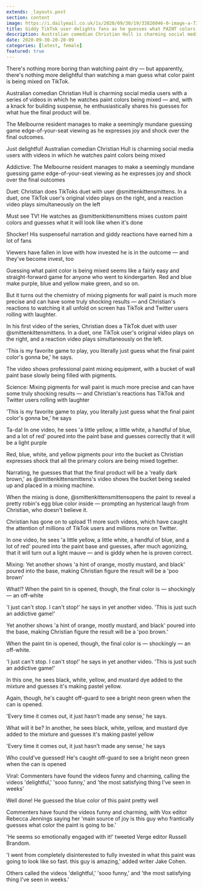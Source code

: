 ```yaml
---
extends: _layouts.post
section: content
image: https://i.dailymail.co.uk/1s/2020/09/30/19/33826046-0-image-a-73_1601492087959.jpg 
title: Giddy TikTok user delights fans as he guesses what PAINT colors are being mixed 
description: Australian comedian Christian Hull is charming social media users with videos in which he watches paint colors being mixed. Fellow TikTok user @smittenkittensmittens posted the original videos. 
date: 2020-09-30-20-20-09 
categories: [latest, female] 
featured: true 
--- 
```

There's nothing more boring than watching paint dry — but apparently, there's nothing more delightful than watching a man guess what color paint is being mixed on TikTok. 

Australian comedian Christian Hull is charming social media users with a series of videos in which he watches paint colors being mixed — and, with a knack for building suspense, he enthusiastically shares his guesses for what hue the final product will be.

The Melbourne resident manages to make a seemingly mundane guessing game edge-of-your-seat viewing as he expresses joy and shock over the final outcomes.

Just delightful! Australian comedian Christian Hull is charming social media users with videos in which he watches paint colors being mixed

Addictive: The Melbourne resident manages to make a seemingly mundane guessing game edge-of-your-seat viewing as he expresses joy and shock over the final outcomes

Duet: Christian does TikToks duet with user @smittenkittensmittens. In a duet, one TikTok user's original video plays on the right, and a reaction video plays simultaneously on the left

Must see TV! He watches as @smittenkittensmittens mixes custom paint colors and guesses what it will look like when it's done

Shocker! His suspenseful narration and giddy reactions have earned him a lot of fans 

Viewers have fallen in love with how invested he is in the outcome — and they've become invest, too

Guessing what paint color is being mixed seems like a fairly easy and straight-forward game for anyone who went to kindergarten. Red and blue make purple, blue and yellow make green, and so on.

But it turns out the chemistry of mixing pigments for wall paint is much more precise and can have some truly shocking results — and Christian's reactions to watching it all unfold on screen has TikTok and Twitter users rolling with laughter.

In his first video of the series, Christian does a TikTok duet with user @smittenkittensmittens. In a duet, one TikTok user's original video plays on the right, and a reaction video plays simultaneously on the left.

'This is my favorite game to play, you literally just guess what the final paint color's gonna be,' he says.

The video shows professional paint mixing equipment, with a bucket of wall paint base slowly being filled with pigments.

Science: Mixing pigments for wall paint is much more precise and can have some truly shocking results — and Christian's reactions has TikTok and Twitter users rolling with laughter

'This is my favorite game to play, you literally just guess what the final paint color's gonna be,' he says 

Ta-da! In one video, he sees 'a little yellow, a little white, a handful of blue, and a lot of red' poured into the paint base and guesses correctly that it will be a light purple

Red, blue, white, and yellow pigments pour into the bucket as Christian expresses shock that all the primary colors are being mixed together.

Narrating, he guesses that that the final product will be a 'really dark brown,' as @smittenkittensmittens's video shows the bucket being sealed up and placed in a mixing machine.

When the mixing is done, @smittenkittensmittensopens the paint to reveal a pretty robin's egg blue color inside — prompting an hysterical laugh from Christian, who doesn't believe it.

Christian has gone on to upload 11 more such videos, which have caught the attention of millions of TikTok users and millions more on Twitter.

In one video, he sees 'a little yellow, a little white, a handful of blue, and a lot of red' poured into the paint base and guesses, after much agonizing, that it will turn out a light mauve — and is giddy when he is proven correct.

Mixing: Yet another shows 'a hint of orange, mostly mustard, and black' poured into the base, making Christian figure the result will be a 'poo brown'

What!? When the paint tin is opened, though, the final color is — shockingly — an off-white

'I just can't stop. I can't stop!' he says in yet another video. 'This is just such an addictive game!'

Yet another shows 'a hint of orange, mostly mustard, and black' poured into the base, making Christian figure the result will be a 'poo brown.'

When the paint tin is opened, though, the final color is — shockingly — an off-white.

'I just can't stop. I can't stop!' he says in yet another video. 'This is just such an addictive game!'

In this one, he sees black, white, yellow, and mustard dye added to the mixture and guesses it's making pastel yellow.

Again, though, he's caught off-guard to see a bright neon green when the can is opened. 

'Every time it comes out, it just hasn't made any sense,' he says. 

What will it be? In another, he sees black, white, yellow, and mustard dye added to the mixture and guesses it's making pastel yellow

'Every time it comes out, it just hasn't made any sense,' he says

Who could've guessed! He's caught off-guard to see a bright neon green when the can is opened

Viral: Commenters have found the videos funny and charming, calling the videos 'delightful,' 'sooo funny,' and 'the most satisfying thing I've seen in weeks'

Well done! He guessed the blue color of this paint pretty well

Commenters have found the videos funny and charming, with Vox editor Rebecca Jennings saying her 'main source of joy is this guy who frantically guesses what color the paint is going to be.'

'He seems so emotionally engaged with it!' tweeted Verge editor Russell Brandom.

'I went from completely disinterested to fully invested in what this paint was going to look like so fast. this guy is amazing,' added writer Jake Cohen. 

Others called the videos 'delightful,' 'sooo funny,' and 'the most satisfying thing I've seen in weeks.'

